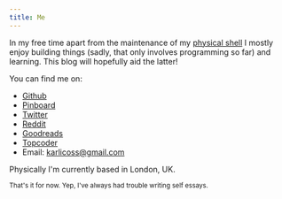 ```yaml
---
title: Me
---
```

In my free time apart from the maintenance of my [physical shell](https://twitter.com/mspowahs/status/957995279092875264) I mostly enjoy building things (sadly, that only involves programming so far) and learning.
This blog will hopefully aid the latter!

You can find me on:

* [Github](https://github.com/karlicoss)
* [Pinboard](https://pinboard.in/u:karlicoss)
* [Twitter](https://twitter.com/karlicoss)
* [Reddit](https://reddit.com/user/karlicoss)
* [Goodreads](https://www.goodreads.com/user/show/22191391-dima-gerasimov)
* [Topcoder](https://www.topcoder.com/members/karlicos)
* Email: [karlicoss@gmail.com](mailto:karlicoss@gmail.com)

Physically I'm currently based in London, UK.

<small>That's it for now. Yep, I've always had trouble writing self essays.</small>
